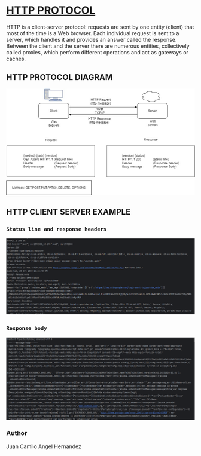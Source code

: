 # [HTTP PROTOCOL](https://developer.mozilla.org/en-US/docs/Web/HTTP/Overview)

HTTP is a client-server protocol: requests are sent by one entity (client) that most of the time is a Web browser. Each individual request is sent to a server, which handles it and provides an answer called the response. Between the client and the server there are numerous entities, collectively called proxies, which perform different operations and act as gateways or caches.

## HTTP PROTOCOL DIAGRAM 
![http.jpg](img%2Fhttp.jpg)

## HTTP CLIENT SERVER EXAMPLE

### `Status line and response headers`
![1.png](img%2F1.png)

### `Response body`

![2.png](img%2F2.png)

### Author
Juan Camilo Angel Hernandez
